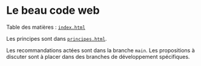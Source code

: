 # Le beau code web

Table des matières : [`index.html`](index.html)

Les principes sont dans [`principes.html`](principes.html).

Les recommandations actées sont dans la branche `main`. Les propositions à discuter sont à placer dans des branches de développement spécifiques.
